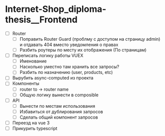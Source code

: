 # Internet-Shop_diploma-thesis__Frontend

- [ ] Router
  - [ ] Поправить Router Guard (проблму с доступом на страницу admin) и отдавать 404 вместо уведомления о правах
  - [ ] Разбить роутеры по месту их отображения (По страницам)
- [ ] Переписать логику работы VUEX
  - [ ] Именование
  - [ ] Насколько уместно там хранить все запросы?
  - [ ] Разбить по назначению (user, products, etc)
- [ ] Вырубить async-computed из проекта
- [ ] Компоненты
  - [ ] router to -> router name
  - [ ] Общую логику вынести в composible
- [ ] API
  - [ ] Вынести по местам использования
  - [ ] Избавиться от дублирования запросов
  - [ ] Сделать общий компонент запросов

- [ ] Переезд на vue 3
- [ ] Прикурить typescript
